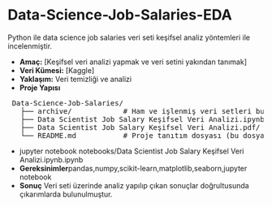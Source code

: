 # Data-Science-Job-Salaries-EDA
 Python ile data science job salaries veri seti keşifsel analiz yöntemleri ile incelenmiştir.
- **Amaç:** [Keşifsel veri analizi yapmak ve veri setini yakından tanımak]
- **Veri Kümesi:** [Kaggle]
- **Yaklaşım:** Veri temizliği ve analizi
- **Proje Yapısı**
<pre> Data-Science-Job-Salaries/
   ├── archive/            # Ham ve işlenmiş veri setleri burada tutulmaktadır
   ├── Data Scientist Job Salary Keşifsel Veri Analizi.ipynb/          # Jupyter Notebook dosyaları burada olur
   ├── Data Scientist Job Salary Keşifsel Veri Analizi.pdf/            # Kodların pdf dosyasına dönüştürülmüş hali
   └── README.md           # Proje tanıtım dosyası (bu dosya) </pre>  
- jupyter notebook notebooks/Data Scientist Job Salary Keşifsel Veri Analizi.ipynb.ipynb
- **Gereksinimler**pandas,numpy,scikit-learn,matplotlib,seaborn,jupyter notebook
- **Sonuç** Veri seti üzerinde analiz yapılıp çıkan sonuçlar doğrultusunda çıkarımlarda bulunulmuştur.
